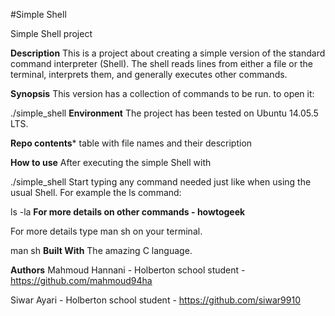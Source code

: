 #Simple Shell

Simple Shell project

**Description**
This is a project about creating a simple version of the standard command interpreter (Shell). The shell reads lines from either a file or the terminal, interprets them, and generally executes other commands.

**Synopsis**
This version has a collection of commands to be run. to open it:

./simple_shell
**Environment**
The project has been tested on Ubuntu 14.05.5 LTS.

**Repo contents***
table with file names and their description

**How to use**
After executing the simple Shell with

./simple_shell
Start typing any command needed just like when using the usual Shell. For example the ls command:

ls -la
**For more details on other commands - howtogeek**

For more details type man sh on your terminal.

man sh
**Built With**
The amazing C language.

**Authors**
Mahmoud Hannani - Holberton school student - https://github.com/mahmoud94ha

Siwar Ayari - Holberton school student - https://github.com/siwar9910
